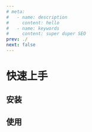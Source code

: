 ```yaml
---
# meta:
#   - name: description
#     content: hello
#   - name: keywords
#     content: super duper SEO
prev: ./
next: false
---
```


# 快速上手

## 安装

## 使用
